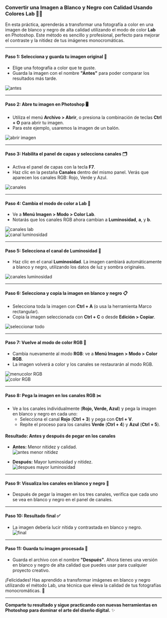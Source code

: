 ### **Convertir una Imagen a Blanco y Negro con Calidad Usando Colores Lab** 🎨🖤  

En esta práctica, aprenderás a transformar una fotografía a color en una imagen de blanco y negro de alta calidad utilizando el modo de color **Lab** en Photoshop. Este método es sencillo y profesional, perfecto para mejorar el contraste y la nitidez de tus imágenes monocromáticas.  

---

#### **Paso 1: Selecciona y guarda tu imagen original** 📸  

- Elige una fotografía a color que te guste.  
- Guarda la imagen con el nombre **"Antes"** para poder comparar los resultados más tarde.  

![antes](./src/ball.jpg)

---

#### **Paso 2: Abre tu imagen en Photoshop** 🖥️  

- Utiliza el menú **Archivo > Abrir**, o presiona la combinación de teclas **Ctrl + O** para abrir tu imagen.  
- Para este ejemplo, usaremos la imagen de un balón.  

![abrir imagen](../src/p3/balon.png)

---

#### **Paso 3: Habilita el panel de capas y selecciona canales** 🗂️  

- Activa el panel de capas con la tecla **F7**.  
- Haz clic en la pestaña **Canales** dentro del mismo panel. Verás que aparecen los canales RGB: Rojo, Verde y Azul.  

![canales](../src/p3/canales.png)

---

#### **Paso 4: Cambia el modo de color a Lab** 🌈  

- Ve a **Menú Imagen > Modo > Color Lab**.  
- Notarás que los canales RGB ahora cambian a **Luminosidad**, **a**, y **b**.  

![canales lab](../src/p3/menu-color-lab.png)  
![canal luminosidad](../src/p3/canales%20lab.png)  

---

#### **Paso 5: Selecciona el canal de Luminosidad** 🖤  

- Haz clic en el canal **Luminosidad**. La imagen cambiará automáticamente a blanco y negro, utilizando los datos de luz y sombra originales.  

![canales luminosidad](../src/p3/luminosidad-blanco-negro.png)

---

#### **Paso 6: Selecciona y copia la imagen en blanco y negro** 📋  

- Selecciona toda la imagen con **Ctrl + A** (o usa la herramienta Marco rectangular).  
- Copia la imagen seleccionada con **Ctrl + C** o desde **Edición > Copiar**.  

![seleccionar todo](../src/p3/seleccionar-todo.png)  

---

#### **Paso 7: Vuelve al modo de color RGB** 🌈  

- Cambia nuevamente al modo **RGB**: ve a **Menú Imagen > Modo > Color RGB**.  
- La imagen volverá a color y los canales se restaurarán al modo RGB.  

![menucolor RGB](../src/p3/volver-RGB.png)  
![color RGB](../src/p3/color-RGB.png)  

---

#### **Paso 8: Pega la imagen en los canales RGB** ✂️  

- Ve a los canales individualmente (**Rojo, Verde, Azul**) y pega la imagen en blanco y negro en cada uno:  
  - Selecciona el canal **Rojo** (**Ctrl + 3**) y pega con **Ctrl + V**.  
  - Repite el proceso para los canales **Verde** (**Ctrl + 4**) y **Azul** (**Ctrl + 5**).  

#### **Resultado: Antes y después de pegar en los canales**  

- **Antes:** Menor nitidez y calidad.  
![antes menor nitidez](../src/p3/menor-luminocidad.png)  

- **Después:** Mayor luminosidad y nitidez.  
![despues mayor luminosidad](../src/p3/despues-mas-luminocidad.png)  

---

#### **Paso 9: Visualiza los canales en blanco y negro** 🖤  

- Después de pegar la imagen en los tres canales, verifica que cada uno se vea en blanco y negro en el panel de canales.  

---

#### **Paso 10: Resultado final** ✅  

- La imagen debería lucir nítida y contrastada en blanco y negro.  
![final](../src/p3/todo-blanco-negro.png)  

---

#### **Paso 11: Guarda tu imagen procesada** 💾  

- Guarda el archivo con el nombre **"Después"**. Ahora tienes una versión en blanco y negro de alta calidad que puedes usar para cualquier proyecto creativo.  

¡Felicidades! Has aprendido a transformar imágenes en blanco y negro utilizando el método Lab, una técnica que eleva la calidad de tus fotografías monocromáticas. 🎉  

---  
**Comparte tu resultado y sigue practicando con nuevas herramientas en Photoshop para dominar el arte del diseño digital.** ✨  
